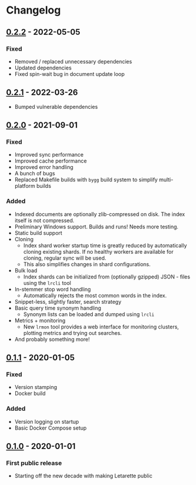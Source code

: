 # Changelog

## [0.2.2] - 2022-05-05

### Fixed
- Removed / replaced unnecessary dependencies
- Updated dependencies
- Fixed spin-wait bug in document update loop

## [0.2.1] - 2022-03-26

- Bumped vulnerable dependencies

## [0.2.0] - 2021-09-01
### Fixed
- Improved sync performance
- Improved cache performance
- Improved error handling
- A bunch of bugs
- Replaced Makefile builds with `bygg` build system to simplify multi-platform builds
### Added
- Indexed documents are optionally zlib-compressed on disk. The index itself is not compressed.
- Preliminary Windows support. Builds and runs! Needs more testing.
- Static build support
- Cloning
  - Index shard worker startup time is greatly reduced by automatically cloning existing shards. If no healthy workers are available for cloning, regular sync will be used.
  - This also simplifies changes in shard configurations.
- Bulk load
  - Index shards can be initialized from (optionally gzipped) JSON - files using the `lrcli` tool
- In-stemmer stop word handling
  - Automatically rejects the most common words in the index.
- Snippet-less, slightly faster, search strategy
- Basic query time synonym handling
  - Synonym lists can be loaded and dumped using `lrcli`
- Metrics + monitoring
  - New `lrmon` tool provides a web interface for monitoring
    clusters, plotting metrics and trying out searches.
- And probably something more!

## [0.1.1] - 2020-01-05
### Fixed
- Version stamping
- Docker build
### Added
- Version logging on startup
- Basic Docker Compose setup

## [0.1.0] - 2020-01-01
### First public release
- Starting off the new decade with making Letarette public

[0.2.2]: https://github.com/erkkah/letarette/compare/v0.2.1...v0.2.2
[0.2.1]: https://github.com/erkkah/letarette/compare/v0.2.0...v0.2.1
[0.2.0]: https://github.com/erkkah/letarette/compare/v0.1.1...v0.2.0
[0.1.1]: https://github.com/erkkah/letarette/compare/v0.1.0...v0.1.1
[0.1.0]: https://github.com/erkkah/letarette/releases/tag/v0.1.0
